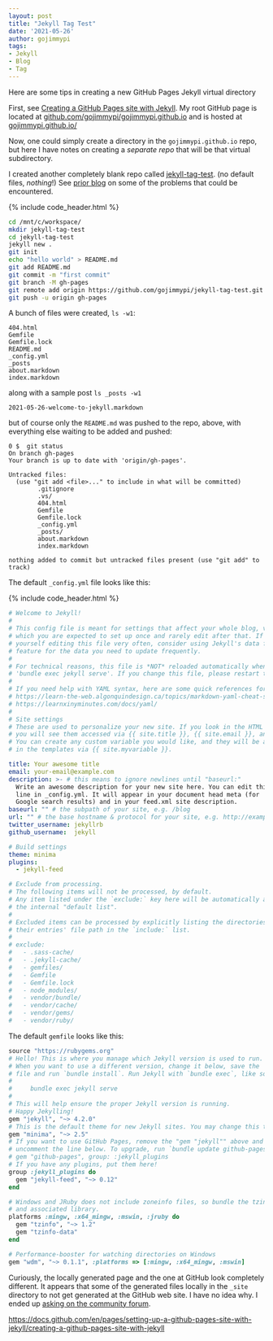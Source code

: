 ```yaml
---
layout: post
title: "Jekyll Tag Test"
date: '2021-05-26'
author: gojimmypi
tags:
- Jekyll
- Blog
- Tag
---
```


Here are some tips in creating a new GitHub Pages Jekyll virtual directory

First, see [Creating a GitHub Pages site with Jekyll](https://docs.github.com/en/pages/setting-up-a-github-pages-site-with-jekyll/creating-a-github-pages-site-with-jekyll).
My root GitHub page is located at [github.com/gojimmypi/gojimmypi.github.io](https://github.com/gojimmypi/gojimmypi.github.io) 
and is hosted at [gojimmypi.github.io/](https://gojimmypi.github.io/)

Now, one could simply create a directory in the `gojimmypi.github.io` repo, but here I have notes on creating a _separate repo_ that will be that virtual subdirectory.

I created another completely blank repo called [jekyll-tag-test](https://github.com/gojimmypi/jekyll-tag-test). (no default files, _nothing_!) 
See [prior blog](../jekyll-site-failures/) on some of the problems that could be encountered.


{% include code_header.html %}
```bash
cd /mnt/c/workspace/
mkdir jekyll-tag-test
cd jekyll-tag-test
jekyll new .
git init
echo "hello world" > README.md
git add README.md
git commit -m "first commit"
git branch -M gh-pages
git remote add origin https://github.com/gojimmypi/jekyll-tag-test.git
git push -u origin gh-pages
```

A bunch of files were created, `ls -w1`:

```
404.html
Gemfile
Gemfile.lock
README.md
_config.yml
_posts
about.markdown
index.markdown
```

along with a sample post `ls _posts -w1`
```
2021-05-26-welcome-to-jekyll.markdown
```

but of course only the `README.md` was pushed to the repo, above, with everything else waiting to be added and pushed:

```
0 $  git status
On branch gh-pages
Your branch is up to date with 'origin/gh-pages'.

Untracked files:
  (use "git add <file>..." to include in what will be committed)
        .gitignore
        .vs/
        404.html
        Gemfile
        Gemfile.lock
        _config.yml
        _posts/
        about.markdown
        index.markdown

nothing added to commit but untracked files present (use "git add" to track)
```
The default `_config.yml` file looks like this:


{% include code_header.html %}
```yml
# Welcome to Jekyll!
#
# This config file is meant for settings that affect your whole blog, values
# which you are expected to set up once and rarely edit after that. If you find
# yourself editing this file very often, consider using Jekyll's data files
# feature for the data you need to update frequently.
#
# For technical reasons, this file is *NOT* reloaded automatically when you use
# 'bundle exec jekyll serve'. If you change this file, please restart the server process.
#
# If you need help with YAML syntax, here are some quick references for you:
# https://learn-the-web.algonquindesign.ca/topics/markdown-yaml-cheat-sheet/#yaml
# https://learnxinyminutes.com/docs/yaml/
#
# Site settings
# These are used to personalize your new site. If you look in the HTML files,
# you will see them accessed via {{ site.title }}, {{ site.email }}, and so on.
# You can create any custom variable you would like, and they will be accessible
# in the templates via {{ site.myvariable }}.

title: Your awesome title
email: your-email@example.com
description: >- # this means to ignore newlines until "baseurl:"
  Write an awesome description for your new site here. You can edit this
  line in _config.yml. It will appear in your document head meta (for
  Google search results) and in your feed.xml site description.
baseurl: "" # the subpath of your site, e.g. /blog
url: "" # the base hostname & protocol for your site, e.g. http://example.com
twitter_username: jekyllrb
github_username:  jekyll

# Build settings
theme: minima
plugins:
  - jekyll-feed

# Exclude from processing.
# The following items will not be processed, by default.
# Any item listed under the `exclude:` key here will be automatically added to
# the internal "default list".
#
# Excluded items can be processed by explicitly listing the directories or
# their entries' file path in the `include:` list.
#
# exclude:
#   - .sass-cache/
#   - .jekyll-cache/
#   - gemfiles/
#   - Gemfile
#   - Gemfile.lock
#   - node_modules/
#   - vendor/bundle/
#   - vendor/cache/
#   - vendor/gems/
#   - vendor/ruby/
```

The default `gemfile` looks like this:

```ruby
source "https://rubygems.org"
# Hello! This is where you manage which Jekyll version is used to run.
# When you want to use a different version, change it below, save the
# file and run `bundle install`. Run Jekyll with `bundle exec`, like so:
#
#     bundle exec jekyll serve
#
# This will help ensure the proper Jekyll version is running.
# Happy Jekylling!
gem "jekyll", "~> 4.2.0"
# This is the default theme for new Jekyll sites. You may change this to anything you like.
gem "minima", "~> 2.5"
# If you want to use GitHub Pages, remove the "gem "jekyll"" above and
# uncomment the line below. To upgrade, run `bundle update github-pages`.
# gem "github-pages", group: :jekyll_plugins
# If you have any plugins, put them here!
group :jekyll_plugins do
  gem "jekyll-feed", "~> 0.12"
end

# Windows and JRuby does not include zoneinfo files, so bundle the tzinfo-data gem
# and associated library.
platforms :mingw, :x64_mingw, :mswin, :jruby do
  gem "tzinfo", "~> 1.2"
  gem "tzinfo-data"
end

# Performance-booster for watching directories on Windows
gem "wdm", "~> 0.1.1", :platforms => [:mingw, :x64_mingw, :mswin]
```

Curiously, the locally generated page and the one at GitHub look completely different. It appears that some of the generated files locally
in the `_site` directory to not get generated at the GitHub web site. I have no idea why. 
I ended up [asking on the community forum](https://github.community/t/github-page-jekyll-looks-very-different-from-local-from-the-very-beginning/10816/3).

https://docs.github.com/en/pages/setting-up-a-github-pages-site-with-jekyll/creating-a-github-pages-site-with-jekyll